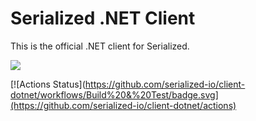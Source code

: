 # Serialized .NET Client #

This is the official .NET client for Serialized.

[![](https://tokei.rs/b1/github/serialized-io/client-dotnet)](https://github.com/serialized-io/client-dotnet)

[![Actions Status](https://github.com/serialized-io/client-dotnet/workflows/Build%20&%20Test/badge.svg](https://github.com/serialized-io/client-dotnet/actions)

